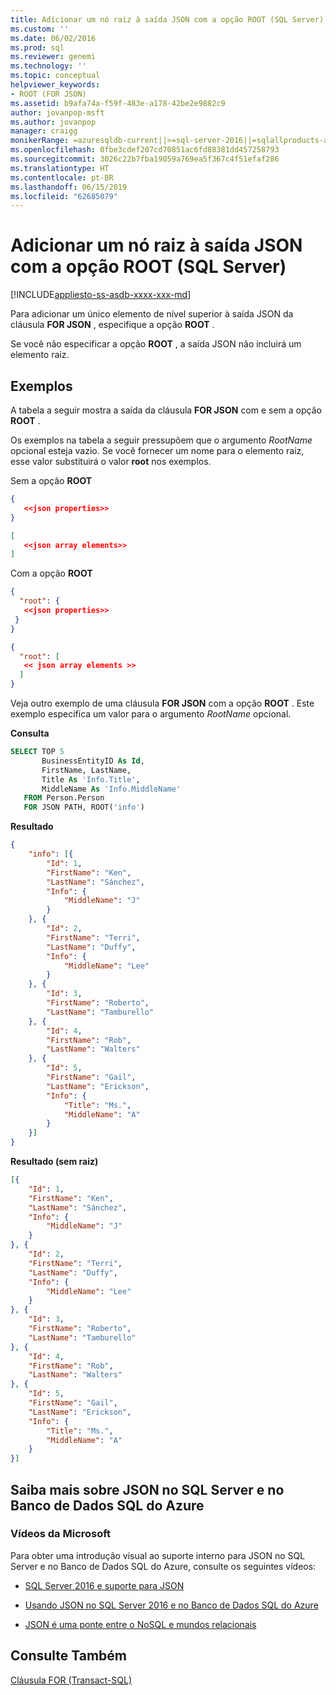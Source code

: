 ```yaml
---
title: Adicionar um nó raiz à saída JSON com a opção ROOT (SQL Server) | Microsoft Docs
ms.custom: ''
ms.date: 06/02/2016
ms.prod: sql
ms.reviewer: genemi
ms.technology: ''
ms.topic: conceptual
helpviewer_keywords:
- ROOT (FOR JSON)
ms.assetid: b9afa74a-f59f-483e-a178-42be2e9882c9
author: jovanpop-msft
ms.author: jovanpop
manager: craigg
monikerRange: =azuresqldb-current||>=sql-server-2016||=sqlallproducts-allversions||>=sql-server-linux-2017||=azuresqldb-mi-current
ms.openlocfilehash: 0fbe3cdef207cd70851ac6fd88381dd457258793
ms.sourcegitcommit: 3026c22b7fba19059a769ea5f367c4f51efaf286
ms.translationtype: HT
ms.contentlocale: pt-BR
ms.lasthandoff: 06/15/2019
ms.locfileid: "62685079"
---
```

# <a name="add-a-root-node-to-json-output-with-the-root-option-sql-server"></a>Adicionar um nó raiz à saída JSON com a opção ROOT (SQL Server)
[!INCLUDE[appliesto-ss-asdb-xxxx-xxx-md](../../includes/appliesto-ss-asdb-xxxx-xxx-md.md)]

  Para adicionar um único elemento de nível superior à saída JSON da cláusula **FOR JSON** , especifique a opção **ROOT** .  
  
 Se você não especificar a opção **ROOT** , a saída JSON não incluirá um elemento raiz.  
  
## <a name="examples"></a>Exemplos  
 A tabela a seguir mostra a saída da cláusula **FOR JSON** com e sem a opção **ROOT** .  
  
 Os exemplos na tabela a seguir pressupõem que o argumento *RootName* opcional esteja vazio. Se você fornecer um nome para o elemento raiz, esse valor substituirá o valor **root** nos exemplos.  
  
 Sem a opção **ROOT**  
  
```json  
{  
   <<json properties>>  
}  
```  
  
```json  
[  
   <<json array elements>>  
]  
```  
  
 Com a opção **ROOT**  
  
```json  
{   
  "root": {  
   <<json properties>>  
 }  
}  
```  
  
```json  
{   
  "root": [  
   << json array elements >>  
  ]  
}  
```  
  
 Veja outro exemplo de uma cláusula **FOR JSON** com a opção **ROOT** . Este exemplo especifica um valor para o argumento *RootName* opcional.  
  
 **Consulta**  
  
```sql  
SELECT TOP 5   
       BusinessEntityID As Id,  
       FirstName, LastName,  
       Title As 'Info.Title',  
       MiddleName As 'Info.MiddleName'  
   FROM Person.Person  
   FOR JSON PATH, ROOT('info')
```  
  
 **Resultado**  
  
```json  
{
    "info": [{
        "Id": 1,
        "FirstName": "Ken",
        "LastName": "Sánchez",
        "Info": {
            "MiddleName": "J"
        }
    }, {
        "Id": 2,
        "FirstName": "Terri",
        "LastName": "Duffy",
        "Info": {
            "MiddleName": "Lee"
        }
    }, {
        "Id": 3,
        "FirstName": "Roberto",
        "LastName": "Tamburello"
    }, {
        "Id": 4,
        "FirstName": "Rob",
        "LastName": "Walters"
    }, {
        "Id": 5,
        "FirstName": "Gail",
        "LastName": "Erickson",
        "Info": {
            "Title": "Ms.",
            "MiddleName": "A"
        }
    }]
}
```  
  
 **Resultado (sem raiz)**  
  
```json  
[{
    "Id": 1,
    "FirstName": "Ken",
    "LastName": "Sánchez",
    "Info": {
        "MiddleName": "J"
    }
}, {
    "Id": 2,
    "FirstName": "Terri",
    "LastName": "Duffy",
    "Info": {
        "MiddleName": "Lee"
    }
}, {
    "Id": 3,
    "FirstName": "Roberto",
    "LastName": "Tamburello"
}, {
    "Id": 4,
    "FirstName": "Rob",
    "LastName": "Walters"
}, {
    "Id": 5,
    "FirstName": "Gail",
    "LastName": "Erickson",
    "Info": {
        "Title": "Ms.",
        "MiddleName": "A"
    }
}]
```  

## <a name="learn-more-about-json-in-sql-server-and-azure-sql-database"></a>Saiba mais sobre JSON no SQL Server e no Banco de Dados SQL do Azure  
  
### <a name="microsoft-videos"></a>Vídeos da Microsoft

Para obter uma introdução visual ao suporte interno para JSON no SQL Server e no Banco de Dados SQL do Azure, consulte os seguintes vídeos:

-   [SQL Server 2016 e suporte para JSON](https://channel9.msdn.com/Shows/Data-Exposed/SQL-Server-2016-and-JSON-Support)

-   [Usando JSON no SQL Server 2016 e no Banco de Dados SQL do Azure](https://channel9.msdn.com/Shows/Data-Exposed/Using-JSON-in-SQL-Server-2016-and-Azure-SQL-Database)

-   [JSON é uma ponte entre o NoSQL e mundos relacionais](https://channel9.msdn.com/events/DataDriven/SQLServer2016/JSON-as-a-bridge-betwen-NoSQL-and-relational-worlds)
 
## <a name="see-also"></a>Consulte Também  
 [Cláusula FOR &#40;Transact-SQL&#41;](../../t-sql/queries/select-for-clause-transact-sql.md)  
  
  
